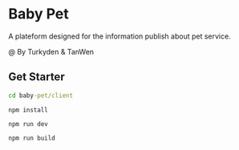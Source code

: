 # Baby Pet

A plateform designed for the information publish about pet service.

@ By Turkyden & TanWen

## Get Starter

``` cmd
cd baby-pet/client
```

``` npm
npm install
```

``` npm
npm run dev
```

``` npm
npm run build
```
